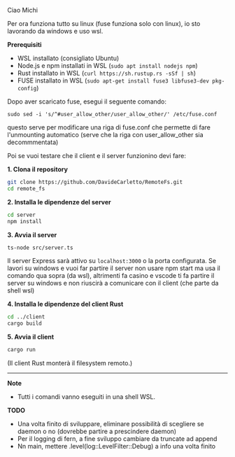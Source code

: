 Ciao Michi

Per ora funziona tutto su linux (fuse funziona solo con linux), io sto lavorando da windows e uso wsl. 

**Prerequisiti**
- WSL installato (consigliato Ubuntu)
- Node.js e npm installati in WSL (`sudo apt install nodejs npm`)
- Rust installato in WSL (`curl https://sh.rustup.rs -sSf | sh`)
- FUSE installato in WSL (`sudo apt-get install fuse3 libfuse3-dev pkg-config`)
  
Dopo aver scaricato fuse, esegui il seguente comando:

`sudo sed -i 's/^#user_allow_other/user_allow_other/' /etc/fuse.conf`

questo serve per modificare una riga di fuse.conf che permette di fare l'unmounting automatico (serve che la riga con user_allow_other sia decommmentata)

Poi se vuoi testare che il client e il server funzionino devi fare:

**1. Clona il repository**
```sh
git clone https://github.com/DavideCarletto/RemoteFs.git
cd remote_fs
```

**2. Installa le dipendenze del server**
```sh
cd server
npm install
```

**3. Avvia il server**
```sh
ts-node src/server.ts
```
Il server Express sarà attivo su `localhost:3000` o la porta configurata. Se lavori su windows e vuoi far partire il server non usare npm start ma usa il comando qua sopra (da wsl), altrimenti fa casino e vscode ti fa partire il server su windows e non riuscirà a comunicare con il client (che parte da shell wsl)

**4. Installa le dipendenze del client Rust**
```sh
cd ../client
cargo build
```

**5. Avvia il client**
```sh
cargo run
```
(Il client Rust monterà il filesystem remoto.)

---

**Note**
- Tutti i comandi vanno eseguiti in una shell WSL.


**TODO**
- Una volta finito di sviluppare, eliminare possibilità di scegliere se daemon o no (dovrebbe partire a prescindere daemon)
- Per il logging di fern, a fine sviluppo cambiare da truncate ad append
- Nn main, mettere .level(log::LevelFilter::Debug) a info una volta finito
